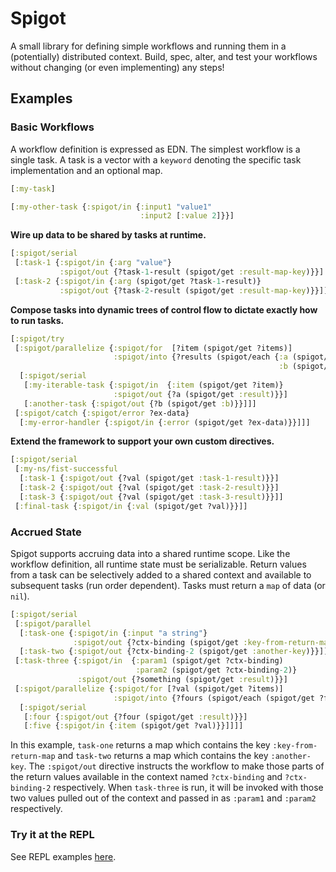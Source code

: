 # Spigot

A small library for defining simple workflows and running them in a (potentially) distributed context. Build, spec, alter, and
test your workflows without changing (or even implementing) any steps!

## Examples

### Basic Workflows

A workflow definition is expressed as EDN. The simplest workflow is a single task. A task is a vector with a `keyword` denoting the
specific task implementation and an optional map.

```clojure
[:my-task]

[:my-other-task {:spigot/in {:input1 "value1"
                             :input2 [:value 2]}}]
```

**Wire up data to be shared by tasks at runtime.**

```clojure
[:spigot/serial
 [:task-1 {:spigot/in {:arg "value"}
           :spigot/out {?task-1-result (spigot/get :result-map-key)}}]
 [:task-2 {:spigot/in {:arg (spigot/get ?task-1-result)}
           :spigot/out {?task-2-result (spigot/get :result-map-key)}}]]
```

**Compose tasks into dynamic trees of control flow to dictate exactly how to run tasks.**

```clojure
[:spigot/try
 [:spigot/parallelize {:spigot/for  [?item (spigot/get ?items)]
                       :spigot/into {?results (spigot/each {:a (spigot/get ?a)
                                                            :b (spigot/get ?b)})}}
  [:spigot/serial
   [:my-iterable-task {:spigot/in  {:item (spigot/get ?item)}
                       :spigot/out {?a (spigot/get :result)}}]
   [:another-task {:spigot/out {?b (spigot/get :b)}}]]]
 [:spigot/catch {:spigot/error ?ex-data}
  [:my-error-handler {:spigot/in {:error (spigot/get ?ex-data)}}]]]
```

**Extend the framework to support your own custom directives.**

```clojure
[:spigot/serial
 [:my-ns/fist-successful
  [:task-1 {:spigot/out {?val (spigot/get :task-1-result)}}]
  [:task-2 {:spigot/out {?val (spigot/get :task-2-result)}}]
  [:task-3 {:spigot/out {?val (spigot/get :task-3-result)}}]]
 [:final-task {:spigot/in {:val (spigot/get ?val)}}]]
```

### Accrued State

Spigot supports accruing data into a shared runtime scope. Like the workflow definition, all runtime state must be serializable.
Return values from a task can be selectively added to a shared context and available to subsequent tasks (run order dependent).
Tasks must return a `map` of data (or `nil`).

```clojure
[:spigot/serial
 [:spigot/parallel
  [:task-one {:spigot/in {:input "a string"}
              :spigot/out {?ctx-binding (spigot/get :key-from-return-map)}}]
  [:task-two {:spigot/out {?ctx-binding-2 (spigot/get :another-key)}}]]
 [:task-three {:spigot/in  {:param1 (spigot/get ?ctx-binding)
                            :param2 (spigot/get ?ctx-binding-2)}
               :spigot/out {?something (spigot/get :result)}}]
 [:spigot/parallelize {:spigot/for [?val (spigot/get ?items)]
                       :spigot/into {?fours (spigot/each (spigot/get ?four))}}
  [:spigot/serial
   [:four {:spigot/out {?four (spigot/get :result)}}]
   [:five {:spigot/in {:item (spigot/get ?val)}}]]]]
```

In this example, `task-one` returns a map which contains the key `:key-from-return-map` and `task-two` returns a map
which contains the key `:another-key`. The `:spigot/out` directive instructs the workflow to make those parts of the return
values available in the context named `?ctx-binding` and `?ctx-binding-2` respectively. When `task-three` is run, it will be
invoked with those two values pulled out of the context and passed in as `:param1` and `:param2` respectively.

### Try it at the REPL

See REPL examples [here](https://github.com/skuttleman/spigot/blob/master/core/test/spigot/example.cljc).
